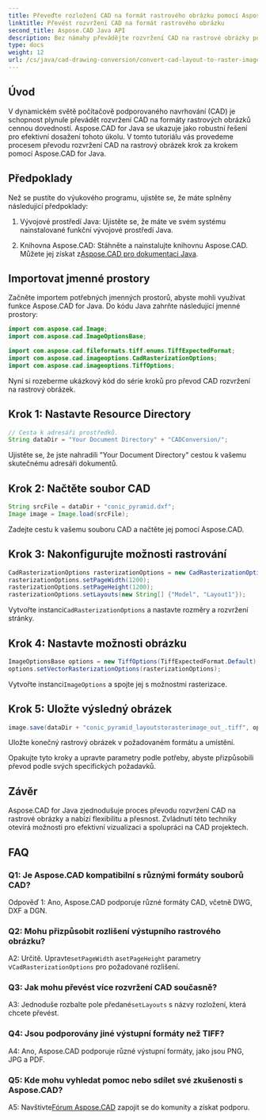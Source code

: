 ```yaml
---
title: Převeďte rozložení CAD na formát rastrového obrázku pomocí Aspose.CAD pro Javu
linktitle: Převést rozvržení CAD na formát rastrového obrázku
second_title: Aspose.CAD Java API
description: Bez námahy převádějte rozvržení CAD na rastrové obrázky pomocí Aspose.CAD pro Java. Vysoce kvalitní vizualizace pro lepší spolupráci.
type: docs
weight: 12
url: /cs/java/cad-drawing-conversion/convert-cad-layout-to-raster-image/
---
```

## Úvod

V dynamickém světě počítačově podporovaného navrhování (CAD) je schopnost plynule převádět rozvržení CAD na formáty rastrových obrázků cennou dovedností. Aspose.CAD for Java se ukazuje jako robustní řešení pro efektivní dosažení tohoto úkolu. V tomto tutoriálu vás provedeme procesem převodu rozvržení CAD na rastrový obrázek krok za krokem pomocí Aspose.CAD for Java.

## Předpoklady

Než se pustíte do výukového programu, ujistěte se, že máte splněny následující předpoklady:

1. Vývojové prostředí Java: Ujistěte se, že máte ve svém systému nainstalované funkční vývojové prostředí Java.

2.  Knihovna Aspose.CAD: Stáhněte a nainstalujte knihovnu Aspose.CAD. Můžete jej získat z[Aspose.CAD pro dokumentaci Java](https://reference.aspose.com/cad/java/).

## Importovat jmenné prostory

Začněte importem potřebných jmenných prostorů, abyste mohli využívat funkce Aspose.CAD for Java. Do kódu Java zahrňte následující jmenné prostory:

```java
import com.aspose.cad.Image;
import com.aspose.cad.ImageOptionsBase;

import com.aspose.cad.fileformats.tiff.enums.TiffExpectedFormat;
import com.aspose.cad.imageoptions.CadRasterizationOptions;
import com.aspose.cad.imageoptions.TiffOptions;
```

Nyní si rozeberme ukázkový kód do série kroků pro převod CAD rozvržení na rastrový obrázek.
## Krok 1: Nastavte Resource Directory

```java
// Cesta k adresáři prostředků.
String dataDir = "Your Document Directory" + "CADConversion/";
```

Ujistěte se, že jste nahradili "Your Document Directory" cestou k vašemu skutečnému adresáři dokumentů.

## Krok 2: Načtěte soubor CAD

```java
String srcFile = dataDir + "conic_pyramid.dxf";
Image image = Image.load(srcFile);
```

Zadejte cestu k vašemu souboru CAD a načtěte jej pomocí Aspose.CAD.

## Krok 3: Nakonfigurujte možnosti rastrování

```java
CadRasterizationOptions rasterizationOptions = new CadRasterizationOptions();
rasterizationOptions.setPageWidth(1200);
rasterizationOptions.setPageHeight(1200);
rasterizationOptions.setLayouts(new String[] {"Model", "Layout1"});
```

 Vytvořte instanci`CadRasterizationOptions` a nastavte rozměry a rozvržení stránky.

## Krok 4: Nastavte možnosti obrázku

```java
ImageOptionsBase options = new TiffOptions(TiffExpectedFormat.Default);
options.setVectorRasterizationOptions(rasterizationOptions);
```

 Vytvořte instanci`ImageOptions` a spojte jej s možnostmi rasterizace.

## Krok 5: Uložte výsledný obrázek

```java
image.save(dataDir + "conic_pyramid_layoutstorasterimage_out_.tiff", options);
```

Uložte konečný rastrový obrázek v požadovaném formátu a umístění.

Opakujte tyto kroky a upravte parametry podle potřeby, abyste přizpůsobili převod podle svých specifických požadavků.

## Závěr

Aspose.CAD for Java zjednodušuje proces převodu rozvržení CAD na rastrové obrázky a nabízí flexibilitu a přesnost. Zvládnutí této techniky otevírá možnosti pro efektivní vizualizaci a spolupráci na CAD projektech.

## FAQ

### Q1: Je Aspose.CAD kompatibilní s různými formáty souborů CAD?

Odpověď 1: Ano, Aspose.CAD podporuje různé formáty CAD, včetně DWG, DXF a DGN.

### Q2: Mohu přizpůsobit rozlišení výstupního rastrového obrázku?

 A2: Určitě. Upravte`setPageWidth` a`setPageHeight` parametry v`CadRasterizationOptions` pro požadované rozlišení.

### Q3: Jak mohu převést více rozvržení CAD současně?

 A3: Jednoduše rozbalte pole předané`setLayouts` s názvy rozložení, která chcete převést.

### Q4: Jsou podporovány jiné výstupní formáty než TIFF?

A4: Ano, Aspose.CAD podporuje různé výstupní formáty, jako jsou PNG, JPG a PDF.

### Q5: Kde mohu vyhledat pomoc nebo sdílet své zkušenosti s Aspose.CAD?

A5: Navštivte[Fórum Aspose.CAD](https://forum.aspose.com/c/cad/19) zapojit se do komunity a získat podporu.